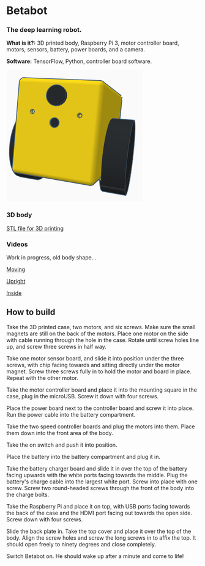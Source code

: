 # **Betabot**

### The deep learning robot.

**What is it?:** 3D printed body, Raspberry Pi 3, motor controller board, motors, sensors, battery, power boards, and a camera.

**Software:** TensorFlow, Python, controller board software.

![image](docs/bot.png)

### 3D body

[STL file for 3D printing](3d_models/betabot.stl)

### Videos

Work in progress, old body shape...

[Moving](https://www.instagram.com/p/BSNbtOvhLsf/?taken-by=tomjacobs83)

[Upright](https://twitter.com/TomPJacobs/status/848138218755170305)

[Inside](https://twitter.com/TomPJacobs/status/848136720797192192)

## How to build

Take the 3D printed case, two motors, and six screws. Make sure the small magnets are still on the back of the motors. Place one motor on the side with cable running through the hole in the case. Rotate until screw holes line up, and screw three screws in half way.

Take one motor sensor board, and slide it into position under the three screws, with chip facing towards and sitting directly under the motor magnet. Screw three screws fully in to hold the motor and board in place. Repeat with the other motor.

Take the motor controller board and place it into the mounting square in the case, plug in the microUSB. Screw it down with four screws.

Place the power board next to the controller board and screw it into place. Run the power cable into the battery compartment. 

Take the two speed controller boards and plug the motors into them. Place them down into the front area of the body.

Take the on switch and push it into position.

Place the battery into the battery compartment and plug it in. 

Take the battery charger board and slide it in over the top of the battery facing upwards with the white ports facing towards the middle. Plug the battery's charge cable into the largest white port. Screw into place with one screw. Screw two round-headed screws through the front of the body into the charge bolts.

Take the Raspberry Pi and place it on top, with USB ports facing towards the back of the case and the HDMI port facing out towards the open side. Screw down with four screws. 

Slide the back plate in. Take the top cover and place it over the top of the body. Align the screw holes and screw the long screws in to affix the top. It should open freely to ninety degrees and close completely.

Switch Betabot on. He should wake up after a minute and come to life!

